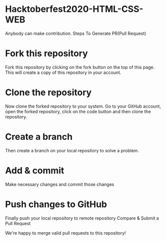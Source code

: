 # Hacktoberfest2020-HTML-CSS-WEB

Anybody can make contribution.
Steps To Generate PR(Pull Request)

# Fork this repository

Fork this repository by clicking on the fork button on the top of this page. This will create a copy of this repository in your account.

# Clone the repository

Now clone the forked repository to your system. Go to your GitHub account, open the forked repository, click on the code button and then clone the repository.

# Create a branch

Then create a branch on your local repository to solve a problem.

# Add & commit

Make necessary changes and commit those changes

# Push changes to GitHub

Finally push your local repository to remote repository
Compare & Submit a Pull Request

We're happy to merge valid pull requests to this repository!
